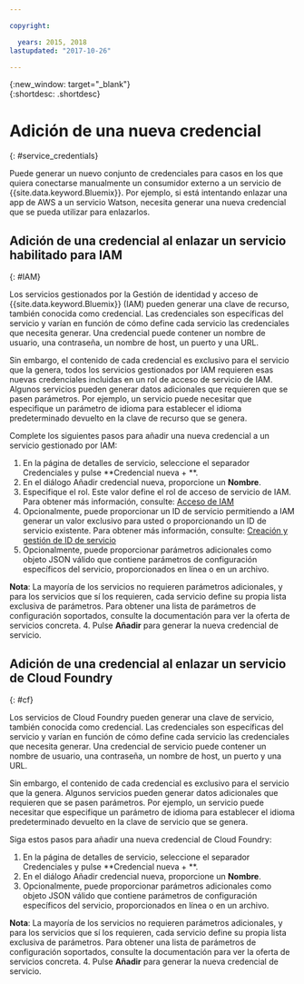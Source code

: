 ```yaml
---

copyright:

  years: 2015, 2018
lastupdated: "2017-10-26"

---
```


{:new_window: target="_blank"}  
{:shortdesc: .shortdesc}


# Adición de una nueva credencial
{: #service_credentials}

Puede generar un nuevo conjunto de credenciales para casos en los que quiera conectarse manualmente un consumidor externo a un servicio de {{site.data.keyword.Bluemix}}. Por ejemplo, si está intentando enlazar una app de AWS a un servicio Watson, necesita generar una nueva credencial que se pueda utilizar para enlazarlos.

## Adición de una credencial al enlazar un servicio habilitado para IAM
{: #IAM}

Los servicios gestionados por la Gestión de identidad y acceso de {{site.data.keyword.Bluemix}} (IAM) pueden generar una clave de recurso, también conocida como credencial. Las credenciales son específicas del servicio y varían en función de cómo define cada servicio las credenciales que necesita generar. Una credencial puede contener un nombre de usuario, una contraseña, un nombre de host, un puerto y una URL. 

Sin embargo, el contenido de cada credencial es exclusivo para el servicio que la genera, todos los servicios gestionados por IAM requieren esas nuevas credenciales incluidas en un rol de acceso de servicio de IAM. Algunos servicios pueden generar datos adicionales que requieren que se pasen parámetros. Por ejemplo, un servicio puede necesitar que especifique un parámetro de idioma para establecer el idioma predeterminado devuelto en la clave de recurso que se genera. 

Complete los siguientes pasos para añadir una nueva credencial a un servicio gestionado por IAM:

1. En la página de detalles de servicio, seleccione el separador Credenciales y pulse **Credencial nueva + **.
2. En el diálogo Añadir credencial nueva, proporcione un **Nombre**.
3. Especifique el rol. Este valor define el rol de acceso de servicio de IAM. Para obtener más información, consulte: [Acceso de IAM](/docs/iam/users_roles.html#userroles)
4. Opcionalmente, puede proporcionar un ID de servicio permitiendo a IAM generar un valor exclusivo para usted o proporcionando un ID de servicio existente. Para obtener más información, consulte: [Creación y gestión de ID de servicio](https://console.stage1.bluemix.net/docs/iam/serviceid.html#serviceids)
3. Opcionalmente, puede proporcionar parámetros adicionales como objeto JSON válido que contiene parámetros de configuración específicos del servicio, proporcionados en línea o en un archivo.

  **Nota**: La mayoría de los servicios no requieren parámetros adicionales, y para los servicios que sí los requieren, cada servicio define su propia lista exclusiva de parámetros. Para obtener una lista de parámetros de configuración soportados, consulte la documentación para ver la oferta de servicios concreta.
4. Pulse **Añadir** para generar la nueva credencial de servicio.

## Adición de una credencial al enlazar un servicio de Cloud Foundry
{: #cf}

Los servicios de Cloud Foundry pueden generar una clave de servicio, también conocida como credencial. Las credenciales son específicas del servicio y varían en función de cómo define cada servicio las credenciales que necesita generar. Una credencial de servicio puede contener un nombre de usuario, una contraseña, un nombre de host, un puerto y una URL. 

Sin embargo, el contenido de cada credencial es exclusivo para el servicio que la genera. Algunos servicios pueden generar datos adicionales que requieren que se pasen parámetros. Por ejemplo, un servicio puede necesitar que especifique un parámetro de idioma para establecer el idioma predeterminado devuelto en la clave de servicio que se genera. 

Siga estos pasos para añadir una nueva credencial de Cloud Foundry:

1. En la página de detalles de servicio, seleccione el separador Credenciales y pulse **Credencial nueva + **.
2. En el diálogo Añadir credencial nueva, proporcione un **Nombre**.
3. Opcionalmente, puede proporcionar parámetros adicionales como objeto JSON válido que contiene parámetros de configuración específicos del servicio, proporcionados en línea o en un archivo.

  **Nota**: La mayoría de los servicios no requieren parámetros adicionales, y para los servicios que sí los requieren, cada servicio define su propia lista exclusiva de parámetros. Para obtener una lista de parámetros de configuración soportados, consulte la documentación para ver la oferta de servicios concreta.
4. Pulse **Añadir** para generar la nueva credencial de servicio.

